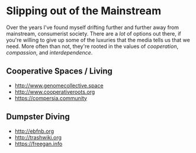 # Slipping out of the Mainstream

Over the years I've found myself drifting further and further away from
mainstream, consumerist society. There are a *lot* of options out there, if
you're willing to give up some of the luxuries that the media tells us that we
need. More often than not, they're rooted in the values of *cooperation*,
*compassion*, and *interdependence*.

## Cooperative Spaces / Living
- http://www.genomecollective.space
- http://www.cooperativeroots.org
- https://compersia.community

## Dumpster Diving
- http://ebfnb.org
- http://trashwiki.org
- https://freegan.info

